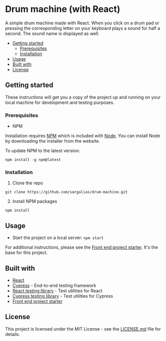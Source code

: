 # Drum machine (with React)

A simple drum machine made with React. When you click on a drum pad or pressing the corresponding letter on your keyboard plays a sound for half a second. The sound name is displayed as well.

- [Getting started](#getting-started)
  - [Prerequisites](#prerequisites)
  - [Installation](#installation)
- [Usage](#usage)
- [Built with](#built-with)
- [License](#license)

## Getting started

These instructions will get you a copy of the project up and running on your local machine for development and testing purposes.

### Prerequisites

- NPM

Installation requires [NPM](https://www.npmjs.com/) which is included with [Node](https://nodejs.org/). You can install Node by downloading the installer from the website.

To update NPM to the latest version:

```
npm install -g npm@latest
```

### Installation

1. Clone the repo

```
git clone https://github.com/sargalias/drum-machine.git
```

2. Install NPM packages

```
npm install
```

## Usage

- Start the project on a local server: `npm start`

For additional instructions, please see the [Front end project starter](https://github.com/sargalias/front-end-project-starter). It's the base for this project.

## Built with

- [React](https://github.com/facebook/react)
- [Cypress](https://github.com/cypress-io/cypress) - End-to-end testing framework
- [React testing library](https://github.com/testing-library/react-testing-library) - Test utilities for React
- [Cypress testing library](https://github.com/testing-library/cypress-testing-library) - Test utilities for Cypress
- [Front end project starter](https://github.com/sargalias/front-end-project-starter)

## License

This project is licensed under the MIT License - see the [LICENSE.md](LICENSE.md) file for details.
